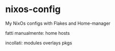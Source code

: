 # nixos-config
My NixOs configs with Flakes and Home-manager


fatti manualmente:
home
hosts

incollati:
modules
overlays
pkgs
